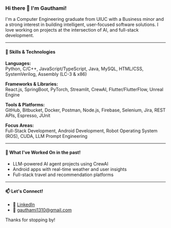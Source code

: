 ### Hi there 👋 I'm Gauthami!

I'm a Computer Engineering graduate from UIUC with a Business minor and a strong interest in building intelligent, user-focused software solutions. I love working on projects at the intersection of AI, and full-stack development.

---

#### 🧠 Skills & Technologies

**Languages:**  
Python, C/C++, JavaScript/TypeScript, Java, MySQL, HTML/CSS, SystemVerilog, Assembly (LC-3 & x86)

**Frameworks & Libraries:**  
React.js, SpringBoot, PyTorch, Streamlit, CrewAI, Flutter/FlutterFlow, Unreal Engine

**Tools & Platforms:**  
GitHub, Bitbucket, Docker, Postman, Node.js, Firebase, Selenium, Jira, REST APIs, Espresso, JUnit

**Focus Areas:**  
Full-Stack Development, Android Development, Robot Operating System (ROS), CUDA, LLM Prompt Engineering

---

#### 🚀 What I've Worked On in the past!

- LLM-powered AI agent projects using CrewAI  
- Android apps with real-time weather and user insights  
- Full-stack travel and recommendation platforms  

---

#### 📫 Let's Connect!

- 💼 [LinkedIn](www.linkedin.com/in/gauthami-yenne)  
- 📧 gauthami1310@gmail.com 

Thanks for stopping by!
